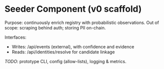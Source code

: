 # Seeder Component (v0 scaffold)

Purpose: continuously enrich registry with probabilistic observations.
Out of scope: scraping behind auth; storing PII on-chain.

Interfaces:
- Writes: /api/events (external), with confidence and evidence
- Reads: /api/identities/resolve for candidate linkage

_TODO_: prototype CLI, config (allow-lists), logging & metrics.
